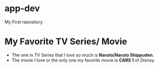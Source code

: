 # app-dev
My First repository

# My Favorite TV Series/ Movie
- The one in TV Series that I love so much is **Naruto/Naruto Shippuden.**
- The movie I love or the only one my favorite movie is **CARS 1** of *Disney.*
